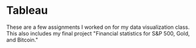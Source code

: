 # Tableau
These are a few assignments I worked on for my data visualization class. This also includes my final project "Financial statistics for S&P 500, Gold, and Bitcoin."
